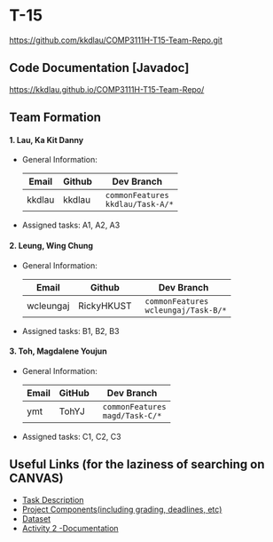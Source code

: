 # T-15

https://github.com/kkdlau/COMP3111H-T15-Team-Repo.git

## Code Documentation [Javadoc]

https://kkdlau.github.io/COMP3111H-T15-Team-Repo/

## Team Formation

#### 1. Lau, Ka Kit Danny


* General Information:

  | Email | Github | Dev Branch |
  | -------- | -------- | -------- |
  | kkdlau     | kkdlau     |` commonFeatures`<br>` kkdlau/Task-A/*`|

* Assigned tasks: A1, A2, A3

#### 2. Leung, Wing Chung


* General Information:

  | Email | Github | Dev Branch |
  | -------- | -------- | -------- |
  | wcleungaj     | RickyHKUST     |` commonFeatures` <br>` wcleungaj/Task-B/*`|

* Assigned tasks: B1, B2, B3  

#### 3. Toh, Magdalene Youjun  


* General Information:  

  | Email | GitHub | Dev Branch |  
  | -------- |  -------- | -------- |  
  | ymt      | TohYJ     |` commonFeatures`<br>` magd/Task-C/*`|

* Assigned tasks: C1, C2, C3


## Useful Links (for the laziness of searching on CANVAS)
* [Task Description](https://canvas.ust.hk/courses/38865/pages/task-description?module_item_id=629082)
* [Project Components(including grading, deadlines, etc)](https://canvas.ust.hk/courses/38865/pages/components-of-project-assessment?module_item_id=629089)
* [Dataset](https://canvas.ust.hk/courses/38865/pages/dataset-for-team-project?module_item_id=629097)
* [Activity 2 -Documentation](https://drive.google.com/drive/folders/1x-6xDBKXWHExG0wpLuWhw3ln1fcfTkUK?usp=sharing)
